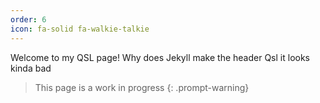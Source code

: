 ```yaml
---
order: 6
icon: fa-solid fa-walkie-talkie
---
```


Welcome to my QSL page!
Why does Jekyll make the header Qsl it looks kinda bad

> This page is a work in progress
{: .prompt-warning}